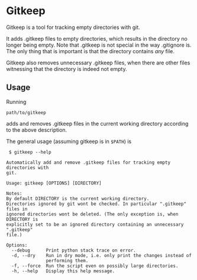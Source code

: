 # Gitkeep

Gitkeep is a tool for tracking empty directories with git.

It adds .gitkeep files to empty directories, which results in the directory
no longer being empty.
Note that .gitkeep is not special in the way .gitignore is.
The only thing that is important is that the directory contains _any_ file.

Gitkeep also removes unnecessary .gitkeep files, when there are other files
witnessing that the directory is indeed not empty.

## Usage

Running
```
path/to/gitkeep
```
adds and removes .gitkeep files in the current working directory according to
the above description.

The general usage (assuming gitkeep is in `$PATH`) is
```
 $ gitkeep --help

Automatically add and remove .gitkeep files for tracking empty directories with
git.

Usage: gitkeep [OPTIONS] [DIRECTORY]

Notes:
By default DIRECTORY is the current working directory.
Directories ignored by git wont be checked. In particular ".gitkeep" files in
ignored directories wont be deleted. (The only exception is, when DIRECTORY is
explicitly set to be an ignored directory containing an unnecessary ".gitkeep"
file.)

Options:
  --debug      Print python stack trace on error.
  -d, --dry    Run in dry mode, i.e. only print the changes instead of
               performing them.
  -f, --force  Run the script even on possibly large directories.
  -h, --help   Display this help message.
```
